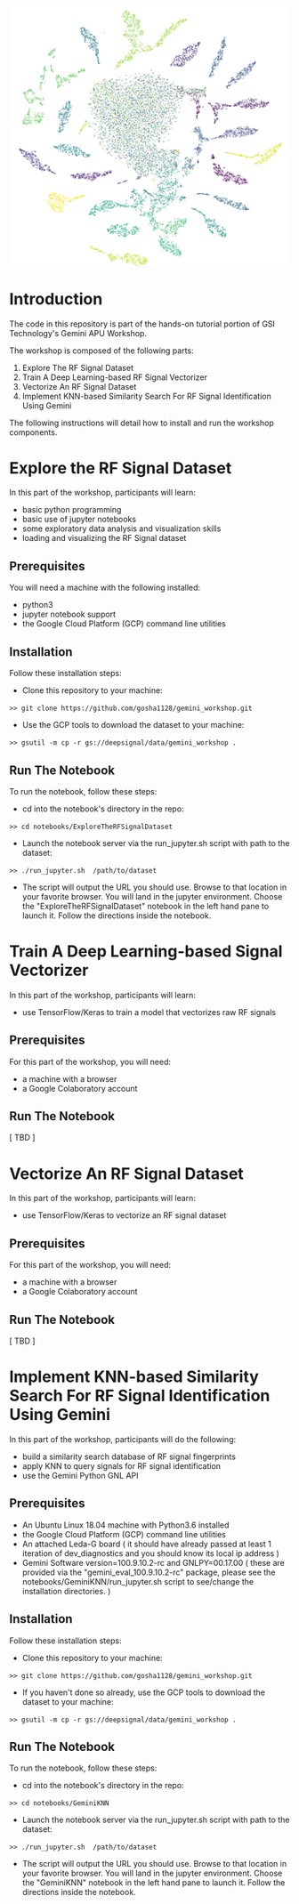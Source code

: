![A TSNE Plot Of the RF Signal Fingerprints](tsne.jpg)

# Introduction

The code in this repository is part of the hands-on tutorial portion of GSI Technology's Gemini APU Workshop.

The workshop is composed of the following parts:
1. Explore The RF Signal Dataset
2. Train A Deep Learning-based RF Signal Vectorizer
3. Vectorize An RF Signal Dataset
3. Implement KNN-based Similarity Search For RF Signal Identification Using Gemini

The following instructions will detail how to install and run the workshop components.

# Explore the RF Signal Dataset

In this part of the workshop, participants will learn:
* basic python programming
* basic use of jupyter notebooks
* some exploratory data analysis and visualization skills
* loading and visualizing the RF Signal dataset

## Prerequisites

You will need a machine with the following installed:
* python3
* jupyter notebook support 
* the Google Cloud Platform (GCP) command line utilities

## Installation

Follow these installation steps:

* Clone this repository to your machine:

```>> git clone https://github.com/gosha1128/gemini_workshop.git```

* Use the GCP tools to download the dataset to your machine:

```>> gsutil -m cp -r gs://deepsignal/data/gemini_workshop .```

## Run The Notebook

To run the notebook, follow these steps:

* cd into the notebook's directory in the repo:

```>> cd notebooks/ExploreTheRFSignalDataset```

* Launch the notebook server via the run_jupyter.sh script with path to the dataset:

```>> ./run_jupyter.sh  /path/to/dataset```

* The script will output the URL you should use.  Browse to that location in your favorite browser.  You will land in the jupyter environment.  Choose the "ExploreTheRFSignalDataset" notebook in the left hand pane to launch it.  Follow the directions inside the notebook.

# Train A Deep Learning-based Signal Vectorizer

In this part of the workshop, participants will learn:
* use TensorFlow/Keras to train a model that vectorizes raw RF signals

## Prerequisites

For this part of the workshop, you will need:
* a machine with a browser
* a Google Colaboratory account

## Run The Notebook

[ TBD ]

# Vectorize An RF Signal Dataset

In this part of the workshop, participants will learn:
* use TensorFlow/Keras to vectorize an RF signal dataset

## Prerequisites

For this part of the workshop, you will need:
* a machine with a browser
* a Google Colaboratory account

## Run The Notebook

[ TBD ]

# Implement KNN-based Similarity Search For RF Signal Identification Using Gemini

In this part of the workshop, participants will do the following:
* build a similarity search database of RF signal fingerprints
* apply KNN to query signals for RF signal identification
* use the Gemini Python GNL API

## Prerequisites

* An Ubuntu Linux 18.04 machine with Python3.6 installed
* the Google Cloud Platform (GCP) command line utilities
* An attached Leda-G board ( it should have already passed at least 1 iteration of dev_diagnostics and you should know its local ip address )
* Gemini Software version=100.9.10.2-rc and GNLPY=00.17.00 ( these are provided via the "gemini_eval_100.9.10.2-rc" package, please see the notebooks/GeminiKNN/run_jupyter.sh script to see/change the installation directories. )

## Installation

Follow these installation steps:

* Clone this repository to your machine:

```>> git clone https://github.com/gosha1128/gemini_workshop.git```

* If you haven't done so already, use the GCP tools to download the dataset to your machine:

```>> gsutil -m cp -r gs://deepsignal/data/gemini_workshop .```

## Run The Notebook

To run the notebook, follow these steps:

* cd into the notebook's directory in the repo:

```>> cd notebooks/GeminiKNN```

* Launch the notebook server via the run_jupyter.sh script with path to the dataset:

```>> ./run_jupyter.sh  /path/to/dataset```

* The script will output the URL you should use.  Browse to that location in your favorite browser.  You will land in the jupyter environment.  Choose the "GeminiKNN" notebook in the left hand pane to launch it.  Follow the directions inside the notebook.





